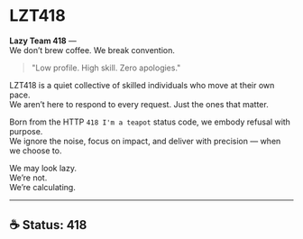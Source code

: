 # LZT418

**Lazy Team 418** —  
We don’t brew coffee. We break convention.

> "Low profile. High skill. Zero apologies."

LZT418 is a quiet collective of skilled individuals who move at their own pace.  
We aren’t here to respond to every request. Just the ones that matter.

Born from the HTTP `418 I'm a teapot` status code, we embody refusal with purpose.  
We ignore the noise, focus on impact, and deliver with precision — when we choose to.

We may look lazy.  
We’re not.  
We’re calculating.

---

## ☕ Status: 418

